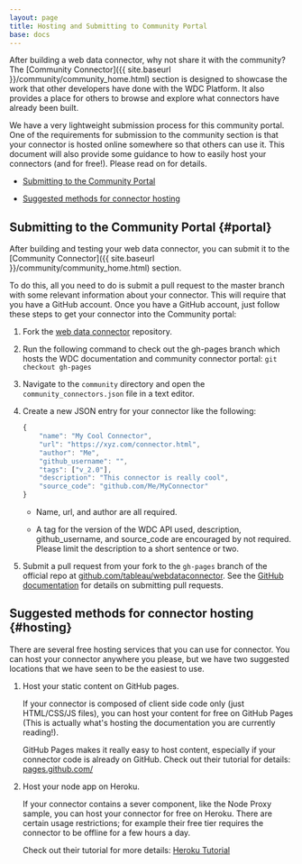 ```yaml
---
layout: page
title: Hosting and Submitting to Community Portal
base: docs
---
```


After building a web data connector, why not share it with the community?
The [Community Connector]({{ site.baseurl }}/community/community_home.html) 
section is designed to showcase the work that other developers have done with the WDC Platform.
It also provides a place for others to browse and explore what
connectors have already been built. 

We have a very lightweight submission process for this community portal.
One of the requirements for submission to the community section is that 
your connector is hosted online somewhere so that others can use it.
This document will also provide some guidance to how to easily host your connectors
(and for free!). Please read on for details.

-   [Submitting to the Community Portal](#portal)

-   [Suggested methods for connector hosting](#hosting)


Submitting to the Community Portal {#portal}
----------------------------------

After building and testing your web data connector, you can submit it to the
[Community Connector]({{ site.baseurl }}/community/community_home.html) section.

To do this, all you need to do is submit a pull request to the master branch
with some relevant information about your connector.  This will require that you have 
a GitHub account. Once you have a GitHub account, just follow these steps to get
your connector into the Community portal:

1. Fork the [web data connector](https://github.com/tableau/webdataconnector) repository.

2. Run the following command to check out the gh-pages branch which hosts the WDC documentation and community connector portal:
   `git checkout gh-pages`

3. Navigate to the `community` directory and open the `community_connectors.json` file in a text editor.

4. Create a new JSON entry for your connector like the following:
   
   ```js
   {
       "name": "My Cool Connector",
       "url": "https://xyz.com/connector.html",
       "author": "Me",
       "github_username": "",
       "tags": ["v_2.0"],
       "description": "This connector is really cool",
       "source_code": "github.com/Me/MyConnector"
   }  
   ```

   - Name, url, and author are all required.
      
   - A tag for the version of the WDC API used, description, github_username, and source_code are encouraged by not required.  Please limit the description to a short sentence or two.

5. Submit a pull request from your fork to the `gh-pages` branch of the official repo at
   [github.com/tableau/webdataconnector](https://github.com/tableau/webdataconnector/tree/dev).
   See the [GitHub documentation](https://help.github.com/articles/using-pull-requests/)
   for details on submitting pull requests.


Suggested methods for connector hosting {#hosting}
---------------------------------------

There are several free hosting services that you can use for connector.  You can host
your connector anywhere you please, but we have two suggested locations that we have
seen to be the easiest to use.  

1. Host your static content on GitHub pages.

    If your connector is composed of client side code only (just HTML/CSS/JS files),
    you can host your content for free on GitHub Pages (This is actually what's hosting the documentation
    you are currently reading!).  

    GitHub Pages makes it really easy to host content, especially if your connector code
    is already on GitHub.  Check out their tutorial for details: [pages.github.com/](https://pages.github.com)

2. Host your node app on Heroku.

    If your connector contains a sever component, like the Node Proxy sample, 
    you can host your connector for free on Heroku.  There are certain usage restrictions; for example
    their free tier requires the connector to be offline for a few hours a day. 

    Check out their tutorial for more details: [Heroku Tutorial](https://devcenter.heroku.com/articles/getting-started-with-nodejs#introduction)
